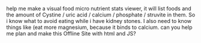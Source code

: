 help me make a visual food micro nutrient stats viewer, it will list foods and the amount of Cystine / uric acid / calcium / phosphate / struvite in them. So i know what to avoid eating while i have kidney stones. I also need to know things like (eat more magnesium, because it binds to calcium. can you help me plan and make this Offline Site with html and JS?